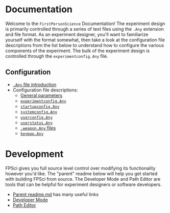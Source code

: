 # Documentation
Welcome to the `FirstPersonScience` Documentation! The experiment design is primarily controlled through a series of text files using the `.Any` extension and file format. As an experiment designer, you'll want to familiarize yourself with the format somewhat, then take a look at the configuration file descriptions from the list below to understand how to configure the various components of the experiment. The bulk of the experiment design is controlled through the `experimentconfig.Any` file.

Configuration
---
* [`.Any` file introduction](./AnyFile.md)
* Configuration file descriptions:
    * [General parameters](general_config.md)
    * [`experimentconfig.Any`](experimentConfigReadme.md)
    * [`startupconfig.Any`](startupConfigReadme.md)
    * [`systemconfig.Any`](systemConfigReadme.md)
    * [`userconfig.Any`](userConfigReadme.md)
    * [`userstatus.Any`](userStatusReadme.md)
    * [`.weapon.Any` files](weaponConfigReadme.md)
    * [`keymap.Any`](keymap.md)

# Development
FPSci gives you full source level control over modifying its functionality however you'd like. The "parent" readme below will help you get started with building FPSci from source. The Developer Mode and Path Editor are tools that can be helpful for experiment designers or software developers.

* [Parent readme.md](../readme.md) has many useful links
* [Developer Mode](./developermode.md)
* [Path Editor](./patheditor.md)
